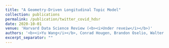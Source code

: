 ```yaml
---
title: "A Geometry-Driven Longitudinal Topic Model"
collection: publications
permalink: /publication/twitter_covid_hdsr
date: 2020-10-01
venue: 'Harvard Data Science Review (<b><i>Under reveiw</i></b>)'
authors: '<b><i>Yu Wang</i></b>, Conrad Hougen, Brandon Oselio, Walter Dempsey, Alfred Hero'
excerpt_separator: ""
---
```


